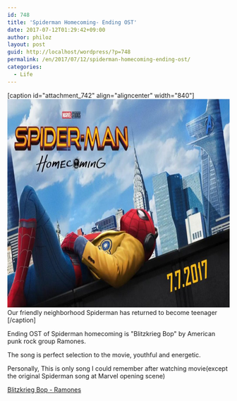 ```yaml
---
id: 748
title: 'Spiderman Homecoming- Ending OST'
date: 2017-07-12T01:29:42+09:00
author: philoz
layout: post
guid: http://localhost/wordpress/?p=748
permalink: /en/2017/07/12/spiderman-homecoming-ending-ost/
categories:
  - Life
---
```

[caption id="attachment_742" align="aligncenter" width="840"]<img src="/assets/wp-content/uploads/2017/07/spiderman-1024x576.jpg" alt="" width="840" height="473" class="size-large wp-image-742" /> Our friendly neighborhood Spiderman has returned to become teenager [/caption]

Ending OST of Spiderman homecoming is "Blitzkrieg Bop" by American punk rock group Ramones.

The song is perfect selection to the movie, youthful and energetic.

Personally, This is only song I could remember after watching movie(except the original Spiderman song at Marvel opening scene)

<a href="https://www.youtube.com/watch?v=iymtpePP8I8" target="_blank">Blitzkrieg Bop - Ramones</a>